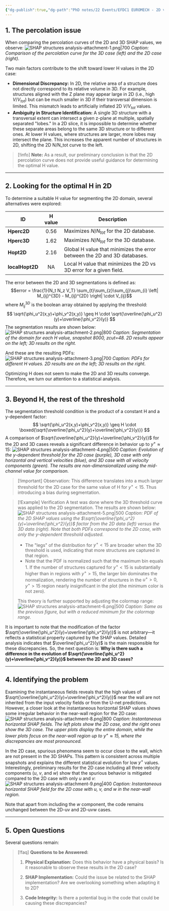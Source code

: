 ```yaml
---
{"dg-publish":true,"dg-path":"PhD notes/22 Events/EFDC1 EUROMECH - 2D vs 3D SHAP/SHAP structures analysis.md","permalink":"/ph-d-notes/22-events/efdc-1-euromech-2-d-vs-3-d-shap/shap-structures-analysis/"}
---
```


## 1. The percolation issue
When comparing the percolation curves of the 2D and 3D SHAP values, we observe: ![SHAP structures analysis-attachment-1.png|700](/img/user/9%20Operational/91%20Assets/SHAP%20structures%20analysis-attachment-1.png) *Caption: Comparison of the percolation curve for the 3D case (left) and the 2D case (right).* 

Two main factors contribute to the shift toward lower H values in the 2D case: 
- **Dimensional Discrepancy:** In 2D, the relative area of a structure does not directly correspond to its relative volume in 3D. For example, structures aligned with the Z plane may appear large in 2D (i.e., high $V/V_{tot}$) but can be much smaller in 3D if their transversal dimension is limited. This mismatch leads to artificially inflated 2D $V/V_{tot}$ values. 
- **Ambiguity in Structure Identification:** A single 3D structure with a transversal extent can intersect a given z-plane at multiple, spatially separated "lobes." In a 2D slice, it is impossible to determine whether these separate areas belong to the same 3D structure or to different ones. At lower H values, where structures are larger, more lobes may intersect the plane. This increases the apparent number of structures in 2D, shifting the 2D N/N_tot curve to the left. 

> [!info] **Note:** 
> As a result, our preliminary conclusion is that the 2D percolation curve does not provide useful guidance for determining the optimal H value.

---
## 2. Looking for the optimal H in 2D
To determine a suitable H value for segmenting the 2D domain, several alternatives were explored:

| ID              | H value | Description                                                              |
| --------------- | :-----: | ------------------------------------------------------------------------ |
| **Hperc2D**     |  0.56   | Maximizes $N/N_{tot}$ for the 2D database.                               |
| **Hperc3D**     |  1.62   | Maximizes $N/N_{tot}$ for the 3D database.                               |
| **Hopt2D**      |  2.16   | Global H value that minimizes the error between the 2D and 3D databases. |
| **localHopt2D** |   NA    | Local H value that minimizes the 2D vs 3D error for a given field.       |

The error between the 2D and 3D segmentations is defined as:
$$error = \frac{1}{N_t N_z V_T} \sum_{t}\sum_{z}\sum_{j}\sum_{i} \left| M_{ij}^{3D} - M_{ij}^{2D} \right| \cdot V_{ij}$$
where $M_{ij}^{3D}$ is the boolean array obtained by applying the threshold: 
$$
\sqrt{\phi_u^2(x,y)+\phi_v^2(x,y)} \geq H \cdot \sqrt{\overline{\phi_u^2}(y)+\overline{\phi_v^2}(y)}
$$ 
The segmentation results are shown below:
![SHAP structures analysis-attachment-2.png|800](/img/user/9%20Operational/91%20Assets/SHAP%20structures%20analysis-attachment-2.png)
*Caption: Segmentation of the domain for each H value, snapshot 8000, zcut=48. 2D results appear on the left; 3D results on the right.*

And these are the resulting PDFs:
![SHAP structures analysis-attachment-3.png|700](/img/user/9%20Operational/91%20Assets/SHAP%20structures%20analysis-attachment-3.png)
*Caption: PDFs for different H values. 2D results are on the left; 3D results on the right.* 

Optimizing H does not seem to make the 2D and 3D results converge. Therefore, we turn our attention to a statistical analysis. 

---
## 3. Beyond H, the rest of the threshold
The segmentation threshold condition is the product of a constant H and a y-dependent factor: 
$$
\sqrt{\phi_u^2(x,y)+\phi_v^2(x,y)} \geq H \cdot \boxed{\sqrt{\overline{\phi_u^2}(y)+\overline{\phi_v^2}(y)}}
$$
A comparison of $\sqrt{\overline{\phi_u^2}(y)+\overline{\phi_v^2}(y)}$ for the 2D and 3D cases reveals a significant difference in behavior up to $y^+\approx 15$:
![SHAP structures analysis-attachment-4.png|500](/img/user/9%20Operational/91%20Assets/SHAP%20structures%20analysis-attachment-4.png)
*Caption: Evolution of the y-dependent threshold for the 2D case (purple), 3D case with only horizontal and vertical velocities (blue), and 3D case with all velocity components (green). The results are non-dimensionalized using the mid-channel value for comparison.*

> [!important] Observation:
> This difference translates into a much larger threshold for the 2D case for the same value of H for $y^+<15$. Thus introducing a bias during segmentation.

> [!Example] Verification
> A test was done where the 3D threshold curve was applied to the 2D segmentation. The results are shown below:
> ![SHAP structures analysis-attachment-5.png|500](/img/user/9%20Operational/91%20Assets/SHAP%20structures%20analysis-attachment-5.png) 
> *Caption: PDF of the 2D SHAP values using the $\sqrt{\overline{\phi_u^2}(y)+\overline{\phi_v^2}(y)}$ factor from the 2D data (left) versus the 3D data (right). Note that both PDFs correspond to the 2D case, with only the y-dependent threshold adjusted.*
> 
> - The "legs" of the distribution for $y^+<15$ are broader when the 3D threshold is used, indicating that more structures are captured in that region.
> - Note that the PDF is normalized such that the maximum bin equals 1. If the number of structures captured for $y^+<15$ is substantially higher than in regions with $y^+>15$, the larger bin dominates the normalization, rendering the number of structures in the $u^+>0, y^+>15$ region nearly insignificant in the plot (the minimum color is not zero). 
> 
> This theory is further supported by adjusting the colormap range: 
> ![SHAP structures analysis-attachment-6.png|500](/img/user/9%20Operational/91%20Assets/SHAP%20structures%20analysis-attachment-6.png) 
> *Caption: Same as the previous figure, but with a reduced minimum for the colormap range.*

It is important to note that the modification of the factor $\sqrt{\overline{\phi_u^2}(y)+\overline{\phi_v^2}(y)}$ is not arbitrary—it reflects a statistical property captured by the SHAP values. Detailed analysis indicates that $\overline{\phi_u^2}(y)$ is the main responsible for these discrepancies. So, the next question is: **Why is there such a difference in the evolution of $\sqrt{\overline{\phi_u^2}(y)+\overline{\phi_v^2}(y)}$ between the 2D and 3D cases?**

---
## 4. Identifying the problem
Examining the instantaneous fields reveals that the high values of $\sqrt{\overline{\phi_u^2}(y)+\overline{\phi_v^2}(y)}$ near the wall are not inherited from the input velocity fields or from the U-net predictions. However, a closer look at the instantaneous horizontal SHAP values shows some irregular behavior in the near-wall region for the 2D case:
![SHAP structures analysis-attachment-8.png|800](/img/user/9%20Operational/91%20Assets/SHAP%20structures%20analysis-attachment-8.png)
*Caption: Instantaneous horizontal SHAP fields. The left plots show the 2D case, and the right ones show the 3D case. The upper plots display the entire domain, while the lower plots focus on the near-wall region up to $y^+ \approx 15$, where the discrepancies are most pronounced.*

In the 2D case, spurious phenomena seem to occur close to the wall, which are not present in the 3D SHAPs. This pattern is consistent across multiple snapshots and explains the different statistical evolution for low $y^+$ values. Interestingly, preliminary results for the 2D case including all three velocity components ($u$, $v$, and $w$) show that the spurious behavior is mitigated compared to the 2D case with only $u$ and $v$:
![SHAP structures analysis-attachment-9.png|400](/img/user/9%20Operational/91%20Assets/SHAP%20structures%20analysis-attachment-9.png)
*Caption: Instantaneous horizontal SHAP field for the 2D case with $u$, $v$, and $w$ in the near-wall region.* 

Note that apart from including the $w$ component, the code remains unchanged between the 2D-uv and 2D-uvw cases.

---
## 5. Open Questions 
Several questions remain: 
> [!faq] **Questions to be Answered:** 
> 1. **Physical Explanation:** 
>     Does this behavior have a physical basis? Is it reasonable to observe these results in the 2D case? 
>     
> 1. **SHAP Implementation:**
>     Could the issue be related to the SHAP implementation? Are we overlooking something when adapting it to 2D? 
>     
> 1. **Code Integrity:**
>     Is there a potential bug in the code that could be causing these discrepancies?